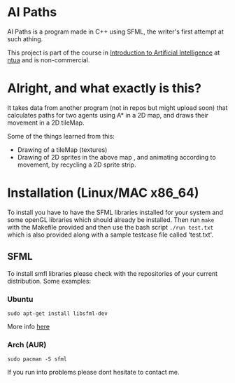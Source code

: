 # AI Paths
AI Paths is a program made in C++ using SFML, the writer's first attempt at such athing.


This project is part of the course in [Introduction to Artificial Intelligence] at [ntua] and is non-commercial.

# Alright, and what exactly is this?
It takes data from another program (not in repos but might upload soon) 
that calculates paths for two agents using A* in a 2D map, and draws their movement in a 2D tileMap.

Some of the things learned from this:
- Drawing of a tileMap (textures)
- Drawing of 2D sprites in the above map , and animating according to movement, by recycling a 2D sprite strip.


# Installation (Linux/MAC x86_64)
To install you have to have the SFML libraries installed for your system and some openGL libraries which should already be installed.
Then run `make` with the Makefile provided and then use the bash script `./run test.txt` which is also provided
along with a sample testcase file called 'test.txt'.



## SFML
To install smfl libraries please check with the repositories of your current distribution. Some examples:

### Ubuntu 

```
sudo apt-get install libsfml-dev
```
More info [here]
### Arch (AUR)
```
sudo pacman -S sfml
```

If you run into problems please dont hesitate to contact me.



[//]: # (These are reference links used in the body of this note and get stripped out when the markdown processor does its job. There is no need to format nicely because it shouldn't be seen. Thanks SO - http://stackoverflow.com/questions/4823468/store-comments-in-markdown-syntax)
   [ntua]: <http://ece.ntua.gr>
   [Introduction to Artificial Intelligence]: <http://www.ece.ntua.gr/en/education/undergraduate?view=ugcourse&id=83>
   [here]: <http://www.sfml-dev.org/tutorials/2.0/start-linux.php>
